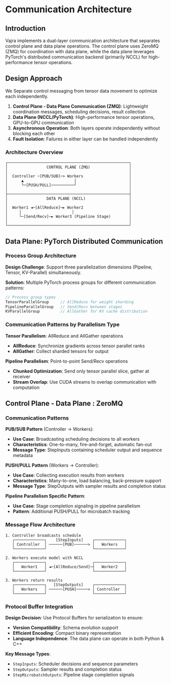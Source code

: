 # Communication Architecture

## Introduction

Vajra implements a dual-layer communication architecture that separates control plane and data plane operations. The control plane uses ZeroMQ (ZMQ) for coordination with data plane, while the data plane leverages PyTorch's distributed communication backend (primarily NCCL) for high-performance tensor operations.

## Design Approach

We Separate control messaging from tensor data movement to optimize each independently.

1. **Control Plane - Data Plane Communication (ZMQ)**: Lightweight coordination messages, scheduling decisions, result collection
2. **Data Plane (NCCL/PyTorch)**: High-performance tensor operations, GPU-to-GPU communication
3. **Asynchronous Operation**: Both layers operate independently without blocking each other
4. **Fault Isolation**: Failures in either layer can be handled independently

### Architecture Overview

```
┌─────────────────────────────────────────────────────┐
│                 CONTROL PLANE (ZMQ)                 │
│                                                     │
│  Controller ─[PUB/SUB]─> Workers                    │
│      ▲                      │                       │
│      └─[PUSH/PULL]──────────┘                       │
│                                                     │
├─────────────────────────────────────────────────────┤
│                 DATA PLANE (NCCL)                   │
│                                                     │
│  Worker1 ◄─[AllReduce]─► Worker2                    │
│     │                      │                        │
│     └─[Send/Recv]─► Worker3 (Pipeline Stage)        │
│                                                     │
└─────────────────────────────────────────────────────┘
```

## Data Plane: PyTorch Distributed Communication

### Process Group Architecture

**Design Challenge**: Support three parallelization dimensions (Pipeline, Tensor, KV-Parallel) simultaneously.

**Solution**: Multiple PyTorch process groups for different communication patterns:

```cpp
// Process group types
TensorParallelGroup     // AllReduce for weight sharding
PipelineParallelGroup   // Send/Recv between stages  
KVParallelGroup         // AllGather for KV cache distribution
```

### Communication Patterns by Parallelism Type

**Tensor Parallelism**: AllReduce and AllGather operations
- **AllReduce**: Synchronize gradients across tensor parallel ranks
- **AllGather**: Collect sharded tensors for output

**Pipeline Parallelism**: Point-to-point Send/Recv operations
- **Chunked Optimization**: Send only tensor parallel slice, gather at receiver
- **Stream Overlap**: Use CUDA streams to overlap communication with computation

## Control Plane -  Data Plane : ZeroMQ

### Communication Patterns

**PUB/SUB Pattern** (Controller → Workers):
- **Use Case**: Broadcasting scheduling decisions to all workers
- **Characteristics**: One-to-many, fire-and-forget, automatic fan-out
- **Message Type**: StepInputs containing scheduler output and sequence metadata

**PUSH/PULL Pattern** (Workers → Controller):
- **Use Case**: Collecting execution results from workers
- **Characteristics**: Many-to-one, load balancing, back-pressure support
- **Message Type**: StepOutputs with sampler results and completion status

**Pipeline Parallelism Specific Pattern**:
- **Use Case**: Stage completion signaling in pipeline parallelism
- **Pattern**: Additional PUSH/PULL for microbatch tracking

### Message Flow Architecture

```
1. Controller broadcasts schedule
   ┌─────────────┐    [StepInputs]    ┌─────────────┐
   │ Controller  │ ──────[PUB]──────> │   Workers   │
   └─────────────┘                    └─────────────┘

2. Workers execute model with NCCL
   ┌─────────────┐                    ┌─────────────┐
   │   Worker1   │ ◄─[AllReduce/Send]─┤   Worker2   │
   └─────────────┘                    └─────────────┘

3. Workers return results
   ┌─────────────┐   [StepOutputs]    ┌─────────────┐
   │   Workers   │ ──────[PUSH]─────> │ Controller  │
   └─────────────┘                    └─────────────┘
```

### Protocol Buffer Integration

**Design Decision**: Use Protocol Buffers for serialization to ensure:
- **Version Compatibility**: Schema evolution support
- **Efficient Encoding**: Compact binary representation
- **Language Independence**: The data plane can operate in both Python & C++

**Key Message Types**:
- `StepInputs`: Scheduler decisions and sequence parameters
- `StepOutputs`: Sampler results and completion status
- `StepMicrobatchOutputs`: Pipeline stage completion signals
